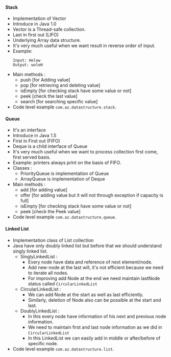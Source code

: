 #### Stack
* Implementation of Vector
* Introduce in Java 1.0
* Vector is a Thread-safe collection.
* Last in first out (LIFO)
* Underlying Array data structure.
* It's very much useful when we want result in reverse order of input.
* Example:
  ```
  Input: Helow
  Output: woleH
  ```
* Main methods :
    - push    [for Adding value]
    - pop     [for retrieving and deleting value]
    - isEmpty [for checking stack have some value or not]
    - peek    [check the last value]
    - search  [for searching specific value]
* Code level example `com.az.datastructure.stack`.
#### Queue
* It's an interface
* Introduce in Java 1.5
* First in First out (FIFO)
* Deque is a child interface of Queue
* It's very much useful when we want to process collection first come, first served basis.
* Example: printers always print on the basis of FIFO.
* Classes :
    - PriorityQueue is implementation of Queue
    - ArrayQueue is implementation of Deque
* Main methods :
    - add     [for adding value]
    - offer   [for adding value but it will not through exception if capacity is full]
    - isEmpty [for checking stack have some value or not]
    - peek    [check the Peek value]
* Code level example `com.az.datastructure.queue`.
#### Linked List
* Implementation class of List collection
* Java have only doubly linked list but before that we should understand singly linked list.
    - SinglyLinkedList :
        - Every node have data and reference of next element/node.
        - Add new-node at the last will, it's not efficient because we need to iterate all nodes.
        - For improving add Node at the end we need maintain lastNode status called `CircularLinkedList`
    - CircularLinkedList :
        - We can add Node at the start as well as last efficiently.
        - Similarly, deletion of Node also can be possible at the start and last.
    - DoublyLinkedList :
        - In this every node have information of his next and previous node information.
        - We need to maintain first and last node information as we did in `CircularLinkedList`
        - In this LinkedList we can easily add in middle or after/before of specific node.
* Code level example `com.az.datastructure.list`.